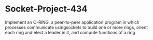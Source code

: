 # Socket-Project-434
Implement an O-RING, a peer-to-peer application program in which processes communicate usingsockets to build one or more rings, orient each ring and elect a leader in it, and compute functions of a ring
